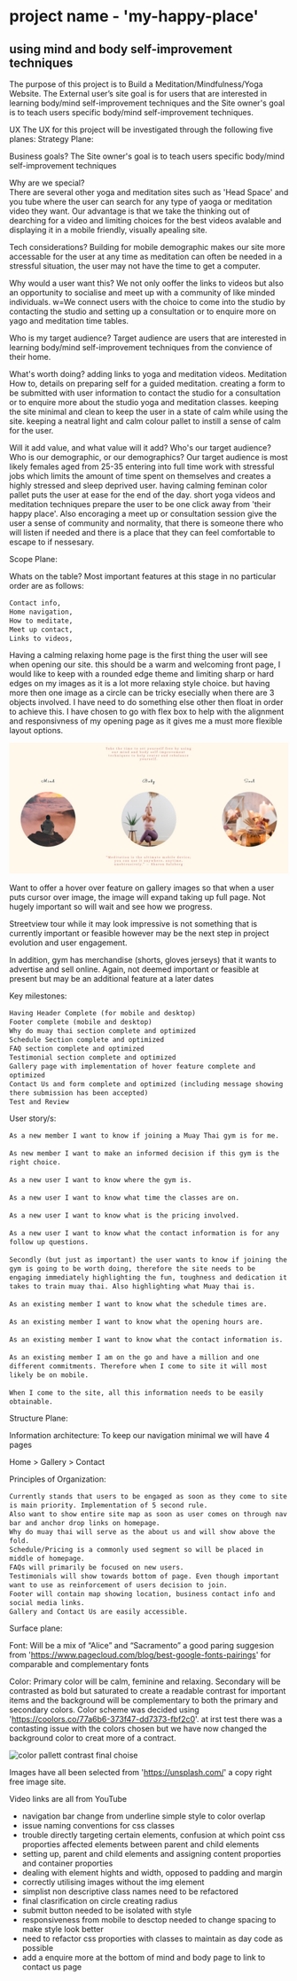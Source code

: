 # project name - 'my-happy-place'
## using mind and body self-improvement techniques

The purpose of this project is to Build a Meditation/Mindfulness/Yoga Website. The External user’s site goal is for users that are interested in learning body/mind self-improvement techniques and the Site owner's goal is to teach users specific body/mind self-improvement techniques.

UX
The UX for this project will be investigated through the following five planes:
Strategy Plane:

Business goals?
The Site owner's goal is to teach users specific body/mind self-improvement techniques

Why are we special?  
There are several other yoga and meditation sites such as 'Head Space' and you tube where the user can search for any type of yaoga or meditation video they want.
Our advantage is that we take the thinking out of dearching for a video and limiting choices for the best videos avalable and displaying it in a mobile friendly, visually apealing site.

Tech considerations?
Building for mobile demographic makes our site more accessable for the user at any time as meditation can often be needed in a stressful situation, the user may not have the time to get a computer.

Why would a user want this?
We not only ooffer the links to videos but also an opportunity to socialise and meet up with a community of like minded individuals. w=We connect users with the choice to come into the studio by contacting the studio and setting up a consultation or to enquire more on yago and meditation time tables.

Who is my target audience?
Target audience are users that are interested in learning body/mind self-improvement techniques from the convience of their home.

What's worth doing?
adding links to yoga and meditation videos. 
Meditation How to, details on preparing self for a guided meditation.
creating a form to be submitted with user information to contact the studio for a consultation or to enquire more about the studio yoga and meditation classes.
keeping the site minimal and clean to keep the user in a state of calm while using the site.
keeping a neatral light and calm colour pallet to instill a sense of calm for the user.

Will it add value, and what value will it add? Who's our target audience? Who is our demographic, or our demographics?
Our target audience is most likely females aged from 25-35 entering into full time work with stressful jobs which limits the amount of time spent on themselves and creates a highly stressed and sleep deprived user.  having calming feminan color pallet puts the user at ease for the end of the day. short yoga videos and meditation techniques prepare the user to be one click away from 'their happy place'. Also encoraging a meet up or consultation session give the user a sense of community and normality, that there is someone there who will listen if needed and there is a place that they can feel comfortable to escape to if nessesary.


Scope Plane:

Whats on the table?
Most important features at this stage in no particular order are as follows:

    Contact info,
    Home navigation,
    How to meditate,
    Meet up contact,
    Links to videos,

Having a calming relaxing home page is the first thing the user will see when opening our site. this should be a warm and welcoming front page, I would like to keep with a rounded edge theme and limiting sharp or hard edges on my images as it is a lot more relaxing style choice. but having more then one image as a circle can be tricky esecially when there are 3 objects involved. I have need to do something else other then float in order to achieve this. 
I have chosen to go with flex box to help with the alignment and responsivness of my opening page as it gives me a must more flexible layout options.

![Flex box for 3 object placement](./assests/images/flex-box-circle-image.jpg)


Want to offer a hover over feature on gallery images so that when a user puts cursor over image, the image will expand taking up full page. Not hugely important so will wait and see how we progress.

Streetview tour while it may look impressive is not something that is currently important or feasible however may be the next step in project evolution and user engagement.

In addition, gym has merchandise (shorts, gloves jerseys) that it wants to advertise and sell online. Again, not deemed important or feasible at present but may be an additional feature at a later dates

Key milestones:

    Having Header Complete (for mobile and desktop)
    Footer complete (mobile and desktop)
    Why do muay thai section complete and optimized
    Schedule Section complete and optimized
    FAQ section complete and optimized
    Testimonial section complete and optimized
    Gallery page with implementation of hover feature complete and optimized
    Contact Us and form complete and optimized (including message showing there submission has been accepted)
    Test and Review

User story/s:

    As a new member I want to know if joining a Muay Thai gym is for me.

    As new member I want to make an informed decision if this gym is the right choice.

    As a new user I want to know where the gym is.

    As a new user I want to know what time the classes are on.

    As a new user I want to know what is the pricing involved.

    As a new user I want to know what the contact information is for any follow up questions.

    Secondly (but just as important) the user wants to know if joining the gym is going to be worth doing, therefore the site needs to be engaging immediately highlighting the fun, toughness and dedication it takes to train muay thai. Also highlighting what Muay thai is.

    As an existing member I want to know what the schedule times are.

    As an existing member I want to know what the opening hours are.

    As an existing member I want to know what the contact information is.

    As an existing member I am on the go and have a million and one different commitments. Therefore when I come to site it will most likely be on mobile.

    When I come to the site, all this information needs to be easily obtainable.



Structure Plane:

Information architecture:
To keep our navigation minimal we will have 4 pages 

Home > Gallery > Contact

Principles of Organization:

    Currently stands that users to be engaged as soon as they come to site is main priority. Implementation of 5 second rule.
    Also want to show entire site map as soon as user comes on through nav bar and anchor drop links on homepage.
    Why do muay thai will serve as the about us and will show above the fold.
    Schedule/Pricing is a commonly used segment so will be placed in middle of homepage.
    FAQs will primarily be focused on new users.
    Testimonials will show towards bottom of page. Even though important want to use as reinforcement of users decision to join.
    Footer will contain map showing location, business contact info and social media links.
    Gallery and Contact Us are easily accessible.


Surface plane:

Font: Will be a mix of “Alice” and “Sacramento” a good paring suggesion from 'https://www.pagecloud.com/blog/best-google-fonts-pairings' for comparable and complementary fonts

Color: Primary color will be calm, feminine and relaxing. Secondary will be contrasted as bold but saturated to create a readable contrast for important items and the background will be complementary to both the primary and secondary colors. Color scheme was decided using 'https://coolors.co/77a6b6-373f47-dd7373-fbf2c0'. at irst test there was a contasting issue with the colors chosen but we have now changed the background color to creat more of a contract.

![color pallett contrast final choise](./html/color-pallett.png)

Images have all been selected from 'https://unsplash.com/' a copy right free image site.

Video links are all from YouTube

- navigation bar change from underline simple style to color overlap 
- issue naming conventions for css classes
- trouble directly targeting certain elements, confusion at which point css proporties affected elements between parent and child elements
- setting up, parent and child elements and assigning content proporties and container proporties
- dealing with element hights and width, opposed to padding and margin
- correctly utilising images without the img element
- simplist non descriptive class names need to be refactored
- final clasrification on circle creating radius
- submit button needed to be isolated with style
- responsiveness from mobile to desctop needed to change spacing to make style look better
- need to refactor css proporties with classes to maintain as day code as possible
- add a enquire more at the bottom of mind and body page to link to contact us page